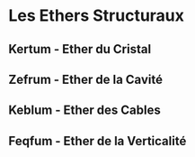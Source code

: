 # Les Ethers Structuraux

## Kertum - Ether du Cristal
## Zefrum - Ether de la Cavité
## Keblum - Ether des Cables
## Feqfum - Ether de la Verticalité